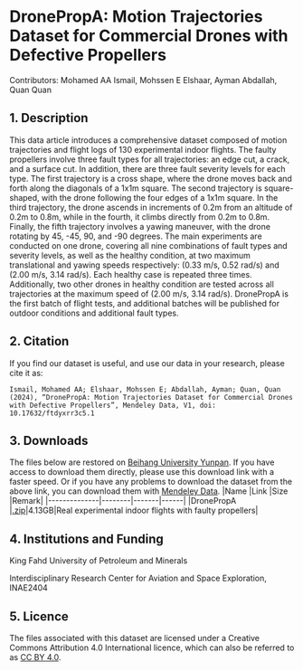 # DronePropA: Motion Trajectories Dataset for Commercial Drones with Defective Propellers

Contributors:
Mohamed AA Ismail, Mohssen E Elshaar, Ayman Abdallah, Quan Quan

## 1. Description

This data article introduces a comprehensive dataset composed of motion trajectories and flight logs of 130 experimental indoor flights. The faulty propellers involve three fault types for all trajectories: an edge cut, a crack, and a surface cut. In addition, there are three fault severity levels for each type. The first trajectory is a cross shape, where the drone moves back and forth along the diagonals of a 1x1m square. The second trajectory is square-shaped, with the drone following the four edges of a 1x1m square. In the third trajectory, the drone ascends in increments of 0.2m from an altitude of 0.2m to 0.8m, while in the fourth, it climbs directly from 0.2m to 0.8m. Finally, the fifth trajectory involves a yawing maneuver, with the drone rotating by 45, -45, 90, and -90 degrees. The main experiments are conducted on one drone, covering all nine combinations of fault types and severity levels, as well as the healthy condition, at two maximum translational and yawing speeds respectively: (0.33 m/s, 0.52 rad/s) and (2.00 m/s, 3.14 rad/s). Each healthy case is repeated three times. Additionally, two other drones in healthy condition are tested across all trajectories at the maximum speed of (2.00 m/s, 3.14 rad/s). DronePropA is the first batch of flight tests, and additional batches will be published for outdoor conditions and additional fault types.

## 2. Citation
If you find our dataset is useful, and use our data in your research, please cite it as:
```
Ismail, Mohamed AA; Elshaar, Mohssen E; Abdallah, Ayman; Quan, Quan (2024), “DronePropA: Motion Trajectories Dataset for Commercial Drones with Defective Propellers”, Mendeley Data, V1, doi: 10.17632/ftdyxrr3c5.1
```

## 3. Downloads
The files below are restored on [Beihang University Yunpan](https://bhpan.buaa.edu.cn/link/AADDCA6B333A064905A3C49ACD465AC5AC). If you have access to download them directly, please use this download link with a faster speed. Or if you have any problems to download the dataset from the above link, you can download them with [Mendeley Data](https://data.mendeley.com/datasets/ftdyxrr3c5/1).
|Name          |Link    |Size   |Remark|
|--------------|--------|-------|------|
|DronePropA    |[.zip](https://bhpan.buaa.edu.cn/link/AA5657EF2A1DE84AA89F2A3239DEA6A02B)|4.13GB|Real experimental indoor flights with faulty propellers|

## 4. Institutions and Funding
King Fahd University of Petroleum and Minerals

Interdisciplinary Research Center for Aviation and Space Exploration, INAE2404

## 5. Licence
The files associated with this dataset are licensed under a Creative Commons Attribution 4.0 International licence, which can also be referred to as [CC BY 4.0](https://creativecommons.org/licenses/by/4.0/).